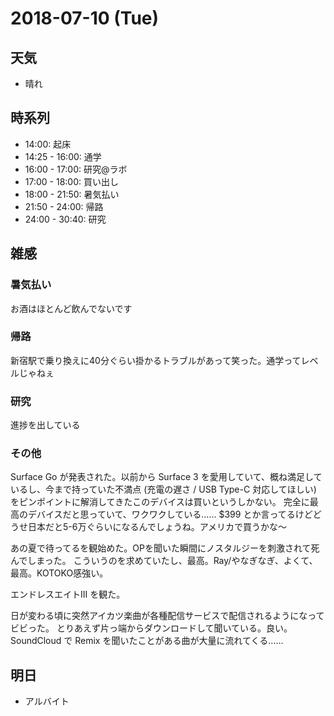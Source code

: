 # 2018-07-10 (Tue)

## 天気

- 晴れ

## 時系列

- 14:00: 起床
- 14:25 - 16:00: 通学
- 16:00 - 17:00: 研究@ラボ
- 17:00 - 18:00: 買い出し
- 18:00 - 21:50: 暑気払い
- 21:50 - 24:00: 帰路
- 24:00 - 30:40: 研究

## 雑感

### 暑気払い

お酒はほとんど飲んでないです

### 帰路

新宿駅で乗り換えに40分ぐらい掛かるトラブルがあって笑った。通学ってレベルじゃねぇ

### 研究

進捗を出している

### その他

Surface Go が発表された。以前から Surface 3 を愛用していて、概ね満足しているし、今まで持っていた不満点 (充電の遅さ / USB Type-C 対応してほしい) をピンポイントに解消してきたこのデバイスは買いというしかない。
完全に最高のデバイスだと思っていて、ワクワクしている……
$399 とか言ってるけどどうせ日本だと5-6万ぐらいになるんでしょうね。アメリカで買うかな〜

あの夏で待ってるを観始めた。OPを聞いた瞬間にノスタルジーを刺激されて死んでしまった。
こういうのを求めていたし、最高。Ray/やなぎなぎ、よくて、最高。KOTOKO感強い。

エンドレスエイトIII を観た。

日が変わる頃に突然アイカツ楽曲が各種配信サービスで配信されるようになってビビった。
とりあえず片っ端からダウンロードして聞いている。良い。
SoundCloud で Remix を聞いたことがある曲が大量に流れてくる……

## 明日

- アルバイト
